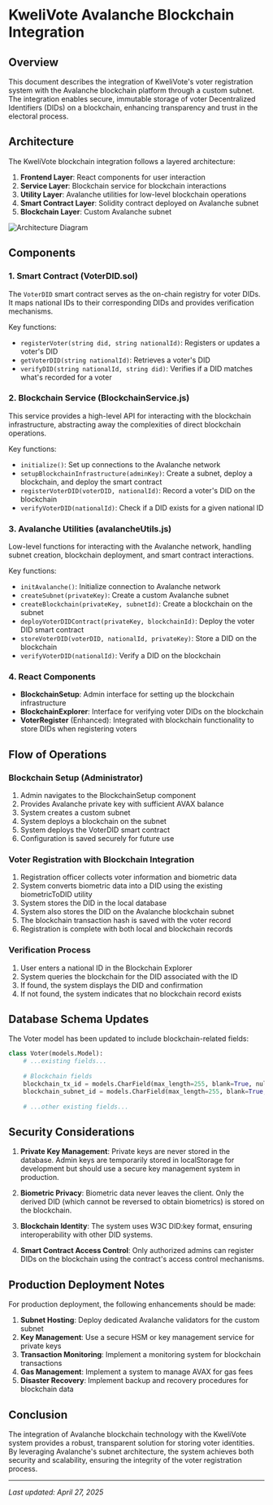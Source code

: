 # KweliVote Avalanche Blockchain Integration

## Overview

This document describes the integration of KweliVote's voter registration system with the Avalanche blockchain platform through a custom subnet. The integration enables secure, immutable storage of voter Decentralized Identifiers (DIDs) on a blockchain, enhancing transparency and trust in the electoral process.

## Architecture

The KweliVote blockchain integration follows a layered architecture:

1. **Frontend Layer**: React components for user interaction
2. **Service Layer**: Blockchain service for blockchain interactions
3. **Utility Layer**: Avalanche utilities for low-level blockchain operations
4. **Smart Contract Layer**: Solidity contract deployed on Avalanche subnet
5. **Blockchain Layer**: Custom Avalanche subnet

![Architecture Diagram](./blockchain-architecture.png)

## Components

### 1. Smart Contract (VoterDID.sol)

The `VoterDID` smart contract serves as the on-chain registry for voter DIDs. It maps national IDs to their corresponding DIDs and provides verification mechanisms.

Key functions:
- `registerVoter(string did, string nationalId)`: Registers or updates a voter's DID
- `getVoterDID(string nationalId)`: Retrieves a voter's DID
- `verifyDID(string nationalId, string did)`: Verifies if a DID matches what's recorded for a voter

### 2. Blockchain Service (BlockchainService.js)

This service provides a high-level API for interacting with the blockchain infrastructure, abstracting away the complexities of direct blockchain operations.

Key functions:
- `initialize()`: Set up connections to the Avalanche network
- `setupBlockchainInfrastructure(adminKey)`: Create a subnet, deploy a blockchain, and deploy the smart contract
- `registerVoterDID(voterDID, nationalId)`: Record a voter's DID on the blockchain
- `verifyVoterDID(nationalId)`: Check if a DID exists for a given national ID

### 3. Avalanche Utilities (avalancheUtils.js)

Low-level functions for interacting with the Avalanche network, handling subnet creation, blockchain deployment, and smart contract interactions.

Key functions:
- `initAvalanche()`: Initialize connection to Avalanche network
- `createSubnet(privateKey)`: Create a custom Avalanche subnet
- `createBlockchain(privateKey, subnetId)`: Create a blockchain on the subnet
- `deployVoterDIDContract(privateKey, blockchainId)`: Deploy the voter DID smart contract
- `storeVoterDID(voterDID, nationalId, privateKey)`: Store a DID on the blockchain
- `verifyVoterDID(nationalId)`: Verify a DID on the blockchain

### 4. React Components

- **BlockchainSetup**: Admin interface for setting up the blockchain infrastructure
- **BlockchainExplorer**: Interface for verifying voter DIDs on the blockchain
- **VoterRegister** (Enhanced): Integrated with blockchain functionality to store DIDs when registering voters

## Flow of Operations

### Blockchain Setup (Administrator)

1. Admin navigates to the BlockchainSetup component
2. Provides Avalanche private key with sufficient AVAX balance
3. System creates a custom subnet
4. System deploys a blockchain on the subnet
5. System deploys the VoterDID smart contract
6. Configuration is saved securely for future use

### Voter Registration with Blockchain Integration

1. Registration officer collects voter information and biometric data
2. System converts biometric data into a DID using the existing biometricToDID utility
3. System stores the DID in the local database
4. System also stores the DID on the Avalanche blockchain subnet
5. The blockchain transaction hash is saved with the voter record
6. Registration is complete with both local and blockchain records

### Verification Process

1. User enters a national ID in the Blockchain Explorer
2. System queries the blockchain for the DID associated with the ID
3. If found, the system displays the DID and confirmation
4. If not found, the system indicates that no blockchain record exists

## Database Schema Updates

The Voter model has been updated to include blockchain-related fields:

```python
class Voter(models.Model):
    # ...existing fields...
    
    # Blockchain fields
    blockchain_tx_id = models.CharField(max_length=255, blank=True, null=True)
    blockchain_subnet_id = models.CharField(max_length=255, blank=True, null=True)
    
    # ...other existing fields...
```

## Security Considerations

1. **Private Key Management**: Private keys are never stored in the database. Admin keys are temporarily stored in localStorage for development but should use a secure key management system in production.

2. **Biometric Privacy**: Biometric data never leaves the client. Only the derived DID (which cannot be reversed to obtain biometrics) is stored on the blockchain.

3. **Blockchain Identity**: The system uses W3C DID:key format, ensuring interoperability with other DID systems.

4. **Smart Contract Access Control**: Only authorized admins can register DIDs on the blockchain using the contract's access control mechanisms.

## Production Deployment Notes

For production deployment, the following enhancements should be made:

1. **Subnet Hosting**: Deploy dedicated Avalanche validators for the custom subnet
2. **Key Management**: Use a secure HSM or key management service for private keys
3. **Transaction Monitoring**: Implement a monitoring system for blockchain transactions
4. **Gas Management**: Implement a system to manage AVAX for gas fees
5. **Disaster Recovery**: Implement backup and recovery procedures for blockchain data

## Conclusion

The integration of Avalanche blockchain technology with the KweliVote system provides a robust, transparent solution for storing voter identities. By leveraging Avalanche's subnet architecture, the system achieves both security and scalability, ensuring the integrity of the voter registration process.

---

*Last updated: April 27, 2025*